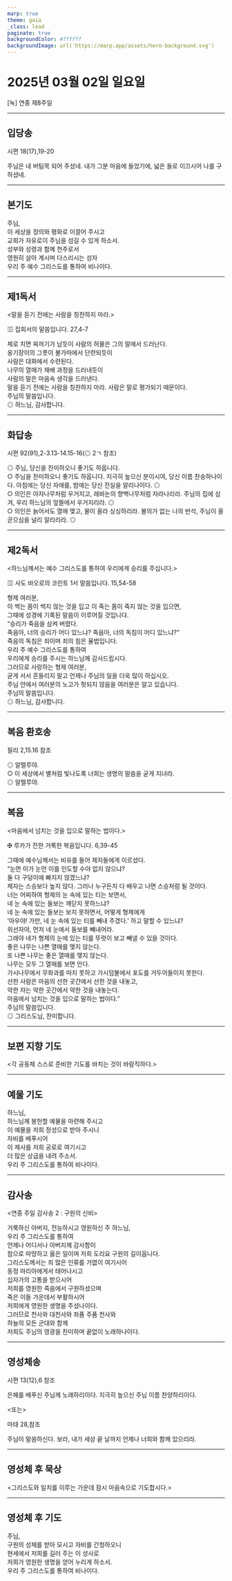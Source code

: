 ```yaml
---
marp: true
theme: gaia
_class: lead
paginate: true
backgroundColor: #ffffff
backgroundImage: url('https://marp.app/assets/hero-background.svg')
---
```


# 2025년 03월 02일 일요일

[녹] 연중 제8주일  




---

## 입당송

시편 18(17),19-20

주님은 내 버팀목 되어 주셨네. 내가 그분 마음에 들었기에, 넓은 들로 이끄시어 나를 구하셨네.  
  


---

## 본기도

주님,  
이 세상을 정의와 평화로 이끌어 주시고  
교회가 자유로이 주님을 섬길 수 있게 하소서.  
성부와 성령과 함께 천주로서  
영원히 살아 계시며 다스리시는 성자  
우리 주 예수 그리스도를 통하여 비나이다.  
  


---

## 제1독서

<말을 듣기 전에는 사람을 칭찬하지 마라.>

▥ 집회서의 말씀입니다. 27,4-7

체로 치면 찌꺼기가 남듯이 사람의 허물은 그의 말에서 드러난다.  
옹기장이의 그릇이 불가마에서 단련되듯이  
사람은 대화에서 수련된다.  
나무의 열매가 재배 과정을 드러내듯이  
사람의 말은 마음속 생각을 드러낸다.  
말을 듣기 전에는 사람을 칭찬하지 마라. 사람은 말로 평가되기 때문이다.  
주님의 말씀입니다.  
◎ 하느님, 감사합니다.  
  


---

## 화답송

시편 92(91),2-3.13-14.15-16(◎ 2ㄱ 참조)

◎ 주님, 당신을 찬미하오니 좋기도 하옵니다.  
○ 주님을 찬미하오니 좋기도 하옵니다. 지극히 높으신 분이시여, 당신 이름 찬송하나이다. 아침에는 당신 자애를, 밤에는 당신 진실을 알리나이다. ◎  
○ 의인은 야자나무처럼 우거지고, 레바논의 향백나무처럼 자라나리라. 주님의 집에 심겨, 우리 하느님의 앞뜰에서 우거지리라. ◎  
○ 의인은 늙어서도 열매 맺고, 물이 올라 싱싱하리라. 불의가 없는 나의 반석, 주님이 올곧으심을 널리 알리리라. ◎  
  


---

## 제2독서

<하느님께서는 예수 그리스도를 통하여 우리에게 승리를 주십니다.>

▥ 사도 바오로의 코린토 1서 말씀입니다. 15,54-58

형제 여러분,  
이 썩는 몸이 썩지 않는 것을 입고 이 죽는 몸이 죽지 않는 것을 입으면,  
그때에 성경에 기록된 말씀이 이루어질 것입니다.  
“승리가 죽음을 삼켜 버렸다.  
죽음아, 너의 승리가 어디 있느냐? 죽음아, 너의 독침이 어디 있느냐?”  
죽음의 독침은 죄이며 죄의 힘은 율법입니다.  
우리 주 예수 그리스도를 통하여  
우리에게 승리를 주시는 하느님께 감사드립시다.  
그러므로 사랑하는 형제 여러분,  
굳게 서서 흔들리지 말고 언제나 주님의 일을 더욱 많이 하십시오.  
주님 안에서 여러분의 노고가 헛되지 않음을 여러분은 알고 있습니다.  
주님의 말씀입니다.  
◎ 하느님, 감사합니다.  
  


---

## 복음 환호송

필리 2,15.16 참조

◎ 알렐루야.  
○ 이 세상에서 별처럼 빛나도록 너희는 생명의 말씀을 굳게 지녀라.  
◎ 알렐루야.  
  


---

## 복음

<마음에서 넘치는 것을 입으로 말하는 법이다.>

✠ 루카가 전한 거룩한 복음입니다. 6,39-45

그때에 예수님께서는 비유를 들어 제자들에게 이르셨다.  
“눈먼 이가 눈먼 이를 인도할 수야 없지 않으냐?  
둘 다 구덩이에 빠지지 않겠느냐?  
제자는 스승보다 높지 않다. 그러나 누구든지 다 배우고 나면 스승처럼 될 것이다.  
너는 어찌하여 형제의 눈 속에 있는 티는 보면서,  
네 눈 속에 있는 들보는 깨닫지 못하느냐?  
네 눈 속에 있는 들보는 보지 못하면서, 어떻게 형제에게  
‘아우야! 가만, 네 눈 속에 있는 티를 빼내 주겠다.’ 하고 말할 수 있느냐?  
위선자야, 먼저 네 눈에서 들보를 빼내어라.  
그래야 네가 형제의 눈에 있는 티를 뚜렷이 보고 빼낼 수 있을 것이다.  
좋은 나무는 나쁜 열매를 맺지 않는다.  
또 나쁜 나무는 좋은 열매를 맺지 않는다.  
나무는 모두 그 열매를 보면 안다.  
가시나무에서 무화과를 따지 못하고 가시덤불에서 포도를 거두어들이지 못한다.  
선한 사람은 마음의 선한 곳간에서 선한 것을 내놓고,  
악한 자는 악한 곳간에서 악한 것을 내놓는다.  
마음에서 넘치는 것을 입으로 말하는 법이다.”  
주님의 말씀입니다.  
◎ 그리스도님, 찬미합니다.  
  


---

## 보편 지향 기도

<각 공동체 스스로 준비한 기도를 바치는 것이 바람직하다.>

  


---

## 예물 기도

하느님,  
하느님께 봉헌할 예물을 마련해 주시고  
이 예물을 저희 정성으로 받아 주시니  
자비를 베푸시어  
이 제사를 저희 공로로 여기시고  
더 많은 상급을 내려 주소서.  
우리 주 그리스도를 통하여 비나이다.  
  


---

## 감사송

<연중 주일 감사송 2 : 구원의 신비>

거룩하신 아버지, 전능하시고 영원하신 주 하느님,  
우리 주 그리스도를 통하여  
언제나 어디서나 아버지께 감사함이  
참으로 마땅하고 옳은 일이며 저희 도리요 구원의 길이옵니다.  
그리스도께서는 죄 많은 인류를 가엾이 여기시어  
동정 마리아에게서 태어나시고  
십자가의 고통을 받으시어  
저희를 영원한 죽음에서 구원하셨으며  
죽은 이들 가운데서 부활하시어  
저희에게 영원한 생명을 주셨나이다.  
그러므로 천사와 대천사와 좌품 주품 천사와  
하늘의 모든 군대와 함께  
저희도 주님의 영광을 찬미하며 끝없이 노래하나이다.  
  


---

## 영성체송

시편 13(12),6 참조

은혜를 베푸신 주님께 노래하리이다. 지극히 높으신 주님 이름 찬양하리이다.  
  
<또는>  
  
마태 28,참조  
  
주님이 말씀하신다. 보라, 내가 세상 끝 날까지 언제나 너희와 함께 있으리라.  


---

## 영성체 후 묵상

<그리스도와 일치를 이루는 가운데 잠시 마음속으로 기도합시다.>  


---

## 영성체 후 기도

주님,  
구원의 성체를 받아 모시고 자비를 간청하오니  
현세에서 저희를 길러 주는 이 성사로  
저희가 영원한 생명을 얻어 누리게 하소서.  
우리 주 그리스도를 통하여 비나이다.